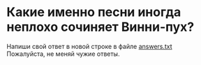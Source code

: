 # Какие именно песни иногда неплохо сочиняет Винни-пух?

Напиши свой ответ в новой строке в файле [answers.txt](answers.txt)  
Пожалуйста, не меняй чужие ответы.

